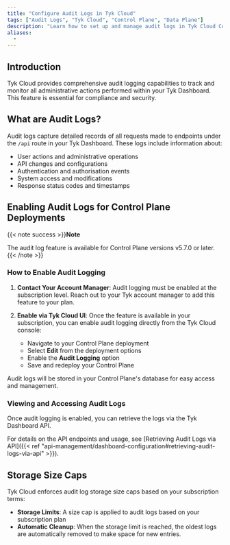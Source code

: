 ```yaml
---
title: "Configure Audit Logs in Tyk Cloud"
tags: ["Audit Logs", "Tyk Cloud", "Control Plane", "Data Plane"]
description: "Learn how to set up and manage audit logs in Tyk Cloud Control Plane deployments."
aliases:
  - 
---
```


## Introduction

Tyk Cloud provides comprehensive audit logging capabilities to track and monitor all administrative actions performed within your Tyk Dashboard. This feature is essential for compliance and security.

## What are Audit Logs?

Audit logs capture detailed records of all requests made to endpoints under the `/api` route in your Tyk Dashboard. These logs include information about:

- User actions and administrative operations
- API changes and configurations
- Authentication and authorisation events
- System access and modifications
- Response status codes and timestamps

## Enabling Audit Logs for Control Plane Deployments

{{< note success >}}**Note**

The audit log feature is available for Control Plane versions v5.7.0 or later.
{{< /note >}}

### How to Enable Audit Logging

1. **Contact Your Account Manager**: Audit logging must be enabled at the subscription level. Reach out to your Tyk account manager to add this feature to your plan.

2. **Enable via Tyk Cloud UI**: Once the feature is available in your subscription, you can enable audit logging directly from the Tyk Cloud console:
   - Navigate to your Control Plane deployment
   - Select **Edit** from the deployment options
   - Enable the **Audit Logging** option
   - Save and redeploy your Control Plane

Audit logs will be stored in your Control Plane's database for easy access and management.

### Viewing and Accessing Audit Logs

Once audit logging is enabled, you can retrieve the logs via the Tyk Dashboard API. 

For details on the API endpoints and usage, see [Retrieving Audit Logs via API]({{< ref "api-management/dashboard-configuration#retrieving-audit-logs-via-api" >}}).

## Storage Size Caps

Tyk Cloud enforces audit log storage size caps based on your subscription terms:

- **Storage Limits**: A size cap is applied to audit logs based on your subscription plan
- **Automatic Cleanup**: When the storage limit is reached, the oldest logs are automatically removed to make space for new entries.

